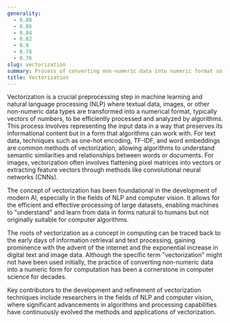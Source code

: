 ```yaml
---
generality:
  - 0.88
  - 0.86
  - 0.84
  - 0.82
  - 0.8
  - 0.78
  - 0.76
slug: vectorization
summary: Process of converting non-numeric data into numeric format so that it can be used by ML algorithms.
title: Vectorization
---
```


Vectorization is a crucial preprocessing step in machine learning and natural language processing (NLP) where textual data, images, or other non-numeric data types are transformed into a numerical format, typically vectors of numbers, to be efficiently processed and analyzed by algorithms. This process involves representing the input data in a way that preserves its informational content but in a form that algorithms can work with. For text data, techniques such as one-hot encoding, TF-IDF, and word embeddings are common methods of vectorization, allowing algorithms to understand semantic similarities and relationships between words or documents. For images, vectorization often involves flattening pixel matrices into vectors or extracting feature vectors through methods like convolutional neural networks (CNNs).

The concept of vectorization has been foundational in the development of modern AI, especially in the fields of NLP and computer vision. It allows for the efficient and effective processing of large datasets, enabling machines to "understand" and learn from data in forms natural to humans but not originally suitable for computer algorithms.

The roots of vectorization as a concept in computing can be traced back to the early days of information retrieval and text processing, gaining prominence with the advent of the internet and the exponential increase in digital text and image data. Although the specific term "vectorization" might not have been used initially, the practice of converting non-numeric data into a numeric form for computation has been a cornerstone in computer science for decades.

Key contributors to the development and refinement of vectorization techniques include researchers in the fields of NLP and computer vision, where significant advancements in algorithms and processing capabilities have continuously evolved the methods and applications of vectorization.

